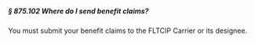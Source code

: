 ##### § 875.102 Where do I send benefit claims? #####

You must submit your benefit claims to the FLTCIP Carrier or its designee.